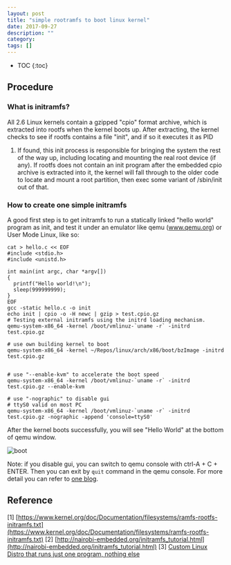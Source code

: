 ```yaml
---
layout: post
title: "simple rootramfs to boot linux kernel"
date: 2017-09-27
description: ""
category: 
tags: []
---
```

* TOC
{:toc}

## Procedure


### What is initramfs?

All 2.6 Linux kernels contain a gzipped "cpio" format archive, which is
extracted into rootfs when the kernel boots up.  After extracting, the kernel
checks to see if rootfs contains a file "init", and if so it executes it as PID
1.  If found, this init process is responsible for bringing the system the
rest of the way up, including locating and mounting the real root device (if
any).  If rootfs does not contain an init program after the embedded cpio
archive is extracted into it, the kernel will fall through to the older code
to locate and mount a root partition, then exec some variant of /sbin/init
out of that.

### How to create one simple initramfs

A good first step is to get initramfs to run a statically linked "hello world"
program as init, and test it under an emulator like qemu (www.qemu.org) or
User Mode Linux, like so:

```
cat > hello.c << EOF
#include <stdio.h>
#include <unistd.h>

int main(int argc, char *argv[])
{
  printf("Hello world!\n");
  sleep(999999999);
}
EOF
gcc -static hello.c -o init
echo init | cpio -o -H newc | gzip > test.cpio.gz
# Testing external initramfs using the initrd loading mechanism.
qemu-system-x86_64 -kernel /boot/vmlinuz-`uname -r` -initrd test.cpio.gz

# use own building kernel to boot
qemu-system-x86_64 -kernel ~/Repos/linux/arch/x86/boot/bzImage -initrd test.cpio.gz


# use "--enable-kvm" to accelerate the boot speed
qemu-system-x86_64 -kernel /boot/vmlinuz-`uname -r` -initrd test.cpio.gz --enable-kvm

# use "-nographic" to disable gui
# ttyS0 valid on most PC
qemu-system-x86_64 -kernel /boot/vmlinuz-`uname -r` -initrd test.cpio.gz -nographic -append 'console=ttyS0'
```

After the kernel boots successfully, you will see "Hello World" at the bottom of qemu window.

![boot]({{site.url}}/images/hello_world_screenshot.png)

Note: if you disable gui, you can switch to qemu console with ctrl-A + C + ENTER. Then you can exit by `quit` command in the qemu console. For more detail you can refer to [one blog](http://nairobi-embedded.org/qemu_monitor_console.html).

## Reference

[1] [https://www.kernel.org/doc/Documentation/filesystems/ramfs-rootfs-initramfs.txt](https://www.kernel.org/doc/Documentation/filesystems/ramfs-rootfs-initramfs.txt)
[2] [http://nairobi-embedded.org/initramfs_tutorial.html](http://nairobi-embedded.org/initramfs_tutorial.html)
[3] [Custom Linux Distro that runs just one program, nothing else](https://unix.stackexchange.com/questions/122717/custom-linux-distro-that-runs-just-one-program-nothing-else/238579#238579)
